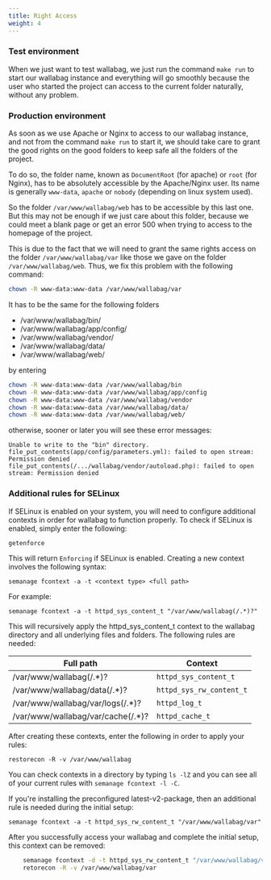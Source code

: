 ```yaml
---
title: Right Access
weight: 4
---
```


### Test environment

When we just want to test wallabag, we just run the command `make run`
to start our wallabag instance and everything will go smoothly because
the user who started the project can access to the current folder
naturally, without any problem.

### Production environment

As soon as we use Apache or Nginx to access to our wallabag instance,
and not from the command `make run` to start it, we should take care to
grant the good rights on the good folders to keep safe all the folders
of the project.

To do so, the folder name, known as `DocumentRoot` (for apache) or
`root` (for Nginx), has to be absolutely accessible by the Apache/Nginx
user. Its name is generally `www-data`, `apache` or `nobody` (depending
on linux system used).

So the folder `/var/www/wallabag/web` has to be accessible by this last
one. But this may not be enough if we just care about this folder,
because we could meet a blank page or get an error 500 when trying to
access to the homepage of the project.

This is due to the fact that we will need to grant the same rights
access on the folder `/var/www/wallabag/var` like those we gave on the
folder `/var/www/wallabag/web`. Thus, we fix this problem with the
following command:

```bash
chown -R www-data:www-data /var/www/wallabag/var
```

It has to be the same for the following folders

-   /var/www/wallabag/bin/
-   /var/www/wallabag/app/config/
-   /var/www/wallabag/vendor/
-   /var/www/wallabag/data/
-   /var/www/wallabag/web/

by entering

```bash
chown -R www-data:www-data /var/www/wallabag/bin
chown -R www-data:www-data /var/www/wallabag/app/config
chown -R www-data:www-data /var/www/wallabag/vendor
chown -R www-data:www-data /var/www/wallabag/data/
chown -R www-data:www-data /var/www/wallabag/web/
```

otherwise, sooner or later you will see these error messages:

```
Unable to write to the "bin" directory.
file_put_contents(app/config/parameters.yml): failed to open stream: Permission denied
file_put_contents(/.../wallabag/vendor/autoload.php): failed to open stream: Permission denied
```

### Additional rules for SELinux

If SELinux is enabled on your system, you will need to configure
additional contexts in order for wallabag to function properly. To check
if SELinux is enabled, simply enter the following:

`getenforce`

This will return `Enforcing` if SELinux is enabled. Creating a new
context involves the following syntax:

`semanage fcontext -a -t <context type> <full path>`

For example:

`semanage fcontext -a -t httpd_sys_content_t "/var/www/wallabag(/.*)?"`

This will recursively apply the httpd_sys_content_t context to the
wallabag directory and all underlying files and folders. The following
rules are needed:

| Full path  | Context |
| ------------- | ------------- |
| /var/www/wallabag(/.\*)?  | `httpd_sys_content_t`  |
| /var/www/wallabag/data(/.\*)?  | `httpd_sys_rw_content_t`  |
| /var/www/wallabag/var/logs(/.\*)?  | `httpd_log_t`  |
| /var/www/wallabag/var/cache(/.\*)?  | `httpd_cache_t`  |

After creating these contexts, enter the following in order to apply
your rules:

`restorecon -R -v /var/www/wallabag`

You can check contexts in a directory by typing `ls -lZ` and you can see
all of your current rules with `semanage fcontext -l -C`.

If you're installing the preconfigured latest-v2-package, then an
additional rule is needed during the initial setup:

`semanage fcontext -a -t httpd_sys_rw_content_t "/var/www/wallabag/var"`

After you successfully access your wallabag and complete the initial
setup, this context can be removed:

```bash
    semanage fcontext -d -t httpd_sys_rw_content_t "/var/www/wallabag/var"
    retorecon -R -v /var/www/wallabag/var
```
